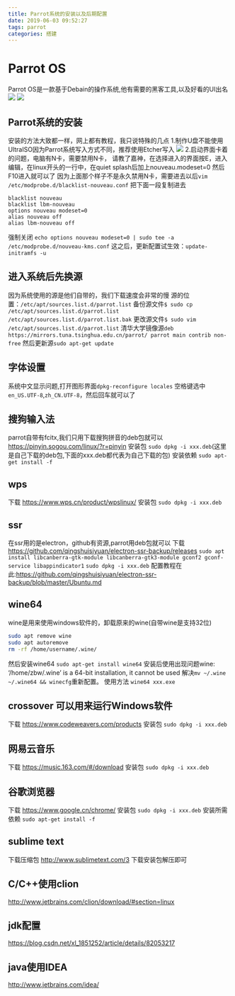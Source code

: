 ```yaml
---
title: Parrot系统的安装以及后期配置
date: 2019-06-03 09:52:27
tags: parrot
categories: 搭建
---
```

# Parrot OS
Parrot OS是一款基于Debain的操作系统,他有需要的黑客工具,以及好看的UI出名
![](http://120.79.93.103/tp/1.jpg)
![](http://120.79.93.103/tp/3.jpg)
## Parrot系统的安装
安装的方法大致都一样，网上都有教程，我只说特殊的几点
1.制作U盘不能使用UltraISO因为Parrot系统写入方式不同，推荐使用Etcher写入
![](http://120.79.93.103/tp/4.jpg)
2.启动界面卡着的问题，电脑有N卡，需要禁用N卡，
请教了嘉神，在选择进入的界面按E，进入编辑，在linux开头的一行中，在quiet splash后加上nouveau.modeset=0 然后F10进入就可以了
因为上面那个样子不是永久禁用N卡，需要进去以后``vim /etc/modprobe.d/blacklist-nouveau.conf`` 把下面一段复制进去
```
blacklist nouveau
blacklist lbm-nouveau
options nouveau modeset=0
alias nouveau off
alias lbm-nouveau off
```
强制关闭 ``echo options nouveau modeset=0 | sudo tee -a /etc/modprobe.d/nouveau-kms.conf``
这之后，更新配置试生效：``update-initramfs -u``

## 进入系统后先换源
因为系统使用的源是他们自带的，我们下载速度会非常的慢
源的位置：``/etc/apt/sources.list.d/parrot.list``
备份源文件``$ sudo cp /etc/apt/sources.list.d/parrot.list /etc/apt/sources.list.d/parrot.list.bak``
更改源文件``$ sudo vim /etc/apt/sources.list.d/parrot.list``
清华大学镜像源``deb https://mirrors.tuna.tsinghua.edu.cn/parrot/ parrot main contrib non-free``
然后更新源``sudo apt-get update``

## 字体设置
系统中文显示问题,打开图形界面``dpkg-reconfigure locales``
空格键选中``en_US.UTF-8``,``zh_CN.UTF-8``，然后回车就可以了

## 搜狗输入法
parrot自带有fcitx,我们只用下载搜狗拼音的deb包就可以
https://pinyin.sogou.com/linux/?r=pinyin
安装包 ``sudo dpkg -i xxx.deb``(这里是自己下载的deb包,下面的xxx.deb都代表为自己下载的包)
安装依赖 ``sudo apt-get install -f``

## wps
下载 https://www.wps.cn/product/wpslinux/
安装包 ``sudo dpkg -i xxx.deb``

## ssr
在ssr用的是electron，github有资源,parrot用deb包就可以
下载 https://github.com/qingshuisiyuan/electron-ssr-backup/releases
``sudo apt install libcanberra-gtk-module libcanberra-gtk3-module gconf2 gconf-service libappindicator1``
``sudo dpkg -i xxx.deb``
配置教程在此:https://github.com/qingshuisiyuan/electron-ssr-backup/blob/master/Ubuntu.md

## wine64
wine是用来使用windows软件的，卸载原来的wine(自带wine是支持32位)
```bash
sudo apt remove wine
sudo apt autoremove
rm -rf /home/username/.wine/
```   
然后安装wine64 ``sudo apt-get install wine64``
安装后使用出现问题wine: ‘/home/zbw/.wine’ is a 64-bit installation, it cannot be used
解决``mv ~/.wine ~/.wine64 && winecfg``重新配置。
使用方法 ``wine64 xxx.exe``

## crossover 可以用来运行Windows软件
下载 https://www.codeweavers.com/products
安装包 ``sudo dpkg -i xxx.deb``
## 网易云音乐
下载 https://music.163.com/#/download
安装包 ``sudo dpkg -i xxx.deb``    

## 谷歌浏览器
下载 https://www.google.cn/chrome/
安装包 ``sudo dpkg -i xxx.deb``
安装所需依赖 ``sudo apt-get install -f``

## sublime text
下载压缩包 http://www.sublimetext.com/3
下载安装包解压即可

## C/C++使用clion
http://www.jetbrains.com/clion/download/#section=linux

## jdk配置
https://blog.csdn.net/xl_1851252/article/details/82053217

## java使用IDEA
http://www.jetbrains.com/idea/
